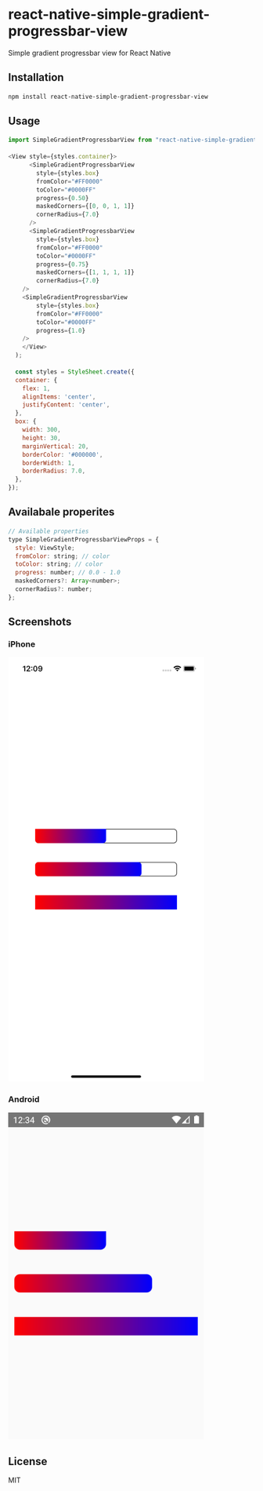 # react-native-simple-gradient-progressbar-view

Simple gradient progressbar view for React Native

## Installation

```sh
npm install react-native-simple-gradient-progressbar-view
```

## Usage

```js
import SimpleGradientProgressbarView from "react-native-simple-gradient-progressbar-view";

<View style={styles.container}>
      <SimpleGradientProgressbarView
        style={styles.box} 
        fromColor="#FF0000"
        toColor="#0000FF"
        progress={0.50}
        maskedCorners={[0, 0, 1, 1]}
        cornerRadius={7.0} 
      />
      <SimpleGradientProgressbarView
        style={styles.box} 
        fromColor="#FF0000"
        toColor="#0000FF"
        progress={0.75}
        maskedCorners={[1, 1, 1, 1]}
        cornerRadius={7.0} 
    />
    <SimpleGradientProgressbarView
        style={styles.box} 
        fromColor="#FF0000"
        toColor="#0000FF"
        progress={1.0}
    />
    </View>
  );

  const styles = StyleSheet.create({
  container: {
    flex: 1,
    alignItems: 'center',
    justifyContent: 'center',
  },
  box: {
    width: 300,
    height: 30,
    marginVertical: 20,
    borderColor: '#000000',
    borderWidth: 1,
    borderRadius: 7.0,
  },
});

```

## Availabale properites

```js
// Available properties
type SimpleGradientProgressbarViewProps = {
  style: ViewStyle;
  fromColor: string; // color 
  toColor: string; // color
  progress: number; // 0.0 - 1.0
  maskedCorners?: Array<number>; 
  cornerRadius?: number;
};
```

## Screenshots

### iPhone
<img src="/screenshots/iphone.png" width="400">

### Android
<img src="/screenshots/android.png" width="400">


## License

MIT
